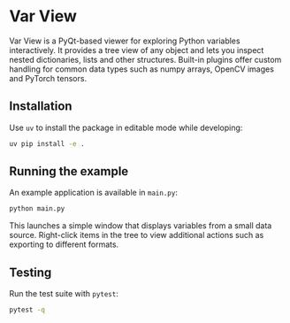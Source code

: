 # Var View

Var View is a PyQt-based viewer for exploring Python variables interactively. It provides a tree view of any object and lets you inspect nested dictionaries, lists and other structures. Built-in plugins offer custom handling for common data types such as numpy arrays, OpenCV images and PyTorch tensors.

## Installation

Use `uv` to install the package in editable mode while developing:

```bash
uv pip install -e .
```

## Running the example

An example application is available in `main.py`:

```bash
python main.py
```

This launches a simple window that displays variables from a small data source. Right-click items in the tree to view additional actions such as exporting to different formats.

## Testing

Run the test suite with `pytest`:

```bash
pytest -q
```


